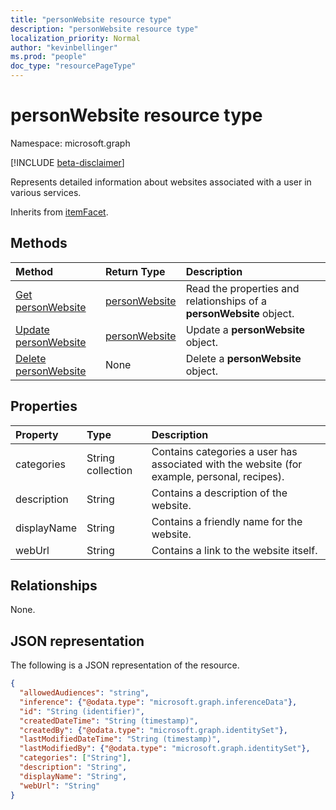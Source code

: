 ```yaml
---
title: "personWebsite resource type"
description: "personWebsite resource type"
localization_priority: Normal
author: "kevinbellinger"
ms.prod: "people"
doc_type: "resourcePageType"
---
```


# personWebsite resource type

Namespace: microsoft.graph

[!INCLUDE [beta-disclaimer](../../includes/beta-disclaimer.md)]

Represents detailed information about websites associated with a user in various services.

Inherits from [itemFacet](itemfacet.md).

## Methods

| Method                                                         | Return Type                       | Description                                                          |
|:---------------------------------------------------------------|:----------------------------------|:---------------------------------------------------------------------|
| [Get personWebsite](../api/personwebsite-get.md)               | [personWebsite](personwebsite.md) | Read the properties and relationships of a **personWebsite** object. |
| [Update personWebsite](../api/personwebsite-update.md)         | [personWebsite](personwebsite.md) | Update a **personWebsite** object.                                   |
| [Delete personWebsite](../api/personwebsite-delete.md)         | None                              | Delete a **personWebsite** object.                                   |

## Properties

| Property     | Type              | Description                                                                                   |
|:-------------|:------------------|:----------------------------------------------------------------------------------------------|
|categories    |String collection  | Contains categories a user has associated with the website (for example, personal, recipes).  |
|description   |String             | Contains a description of the website.                                                        |
|displayName   |String             | Contains a friendly name for the website.                                                     |
|webUrl        |String             | Contains a link to the website itself.                                                        |

## Relationships

None.

## JSON representation

The following is a JSON representation of the resource. 

<!-- {
  "blockType": "resource",
  "optionalProperties": [

  ],
  "@odata.type": "microsoft.graph.personWebsite",
  "baseType": "microsoft.graph.itemfacet",
  "keyProperty": "id"
}-->

```json
{
  "allowedAudiences": "string",
  "inference": {"@odata.type": "microsoft.graph.inferenceData"},
  "id": "String (identifier)",
  "createdDateTime": "String (timestamp)",
  "createdBy": {"@odata.type": "microsoft.graph.identitySet"},
  "lastModifiedDateTime": "String (timestamp)",
  "lastModifiedBy": {"@odata.type": "microsoft.graph.identitySet"},
  "categories": ["String"],
  "description": "String",
  "displayName": "String",
  "webUrl": "String"
}
```

<!-- uuid: 16cd6b66-4b1a-43a1-adaf-3a886856ed98
2019-02-04 14:57:30 UTC -->
<!-- {
  "type": "#page.annotation",
  "description": "personWebsite resource",
  "keywords": "",
  "section": "documentation",
  "tocPath": ""
}-->
